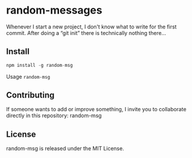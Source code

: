 # random-messages
Whenever I start a new project, I don't know what to write for the first commit. After doing a “git init” there is technically nothing there...

## Install
```js
npm install -g random-msg
```

Usage
`random-msg`

## Contributing
If someone wants to add or improve something, I invite you to collaborate directly in this repository: random-msg

## License
random-msg is released under the MIT License.
